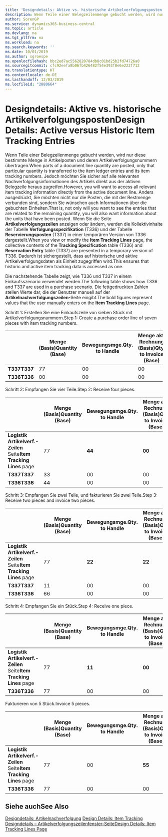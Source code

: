 ```yaml
---
title: 'Designdetails: Aktive vs. historische Artikelverfolgungsposten | Microsoft Docs'
description: Wenn Teile einer Belegzeilenmenge gebucht werden, wird nur diese bestimmte Menge in Artikelposten und deren Artikelverfolgungsnummern übertragen. Jedoch möchten Sie sicher auf alle relevanten Nachverfolgungsinformationen des Artikels direkt aus der aktiven Belegzeile heraus zugreifen. Anders ausgedrückt, Sie möchten nicht nur die Posten, die mit der Restmenge verbunden sind, sondern Sie wünschen auch Informationen über die gebuchten Einheiten. Wenn Sie die Seite **Artikelverfolgungszeilen** anzeigen oder ändern, werden die Kollektivinhalte der Tabelle **Verfolgungsspezifikation** (T336) und der Tabelle **Reservierungsposten** (T337) in einer temporären Version von T336 dargestellt. Dadurch ist sichergestellt, dass auf historische und aktive Artikelverfolgungsdaten als Einheit zugegriffen wird.
author: SorenGP
ms.service: dynamics365-business-central
ms.topic: article
ms.devlang: na
ms.tgt_pltfrm: na
ms.workload: na
ms.search.keywords: ''
ms.date: 10/01/2019
ms.author: sgroespe
ms.openlocfilehash: bbc2ed7ac5562820784db8c01bd25b2fd74726a0
ms.sourcegitcommit: cfc92eefa8b06fb426482f54e393f0e6e222f712
ms.translationtype: HT
ms.contentlocale: de-DE
ms.lasthandoff: 12/03/2019
ms.locfileid: "2880664"
---
```

# <a name="design-details-active-versus-historic-item-tracking-entries"></a><span data-ttu-id="d10bf-107">Designdetails: Aktive vs. historische Artikelverfolgungsposten</span><span class="sxs-lookup"><span data-stu-id="d10bf-107">Design Details: Active versus Historic Item Tracking Entries</span></span>
<span data-ttu-id="d10bf-108">Wenn Teile einer Belegzeilenmenge gebucht werden, wird nur diese bestimmte Menge in Artikelposten und deren Artikelverfolgungsnummern übertragen.</span><span class="sxs-lookup"><span data-stu-id="d10bf-108">When parts of a document line quantity are posted, only that particular quantity is transferred to the item ledger entries and its item tracking numbers.</span></span> <span data-ttu-id="d10bf-109">Jedoch möchten Sie sicher auf alle relevanten Nachverfolgungsinformationen des Artikels direkt aus der aktiven Belegzeile heraus zugreifen.</span><span class="sxs-lookup"><span data-stu-id="d10bf-109">However, you will want to access all relevant item tracking information directly from the active document line.</span></span> <span data-ttu-id="d10bf-110">Anders ausgedrückt, Sie möchten nicht nur die Posten, die mit der Restmenge verbunden sind, sondern Sie wünschen auch Informationen über die gebuchten Einheiten.</span><span class="sxs-lookup"><span data-stu-id="d10bf-110">That is, not only will you want to see the entries that are related to the remaining quantity, you will also want information about the units that have been posted.</span></span> <span data-ttu-id="d10bf-111">Wenn Sie die Seite **Artikelverfolgungszeilen** anzeigen oder ändern, werden die Kollektivinhalte der Tabelle **Verfolgungsspezifikation** (T336) und der Tabelle **Reservierungsposten** (T337) in einer temporären Version von T336 dargestellt.</span><span class="sxs-lookup"><span data-stu-id="d10bf-111">When you view or modify the **Item Tracking Lines** page, the collective contents of the **Tracking Specification** table (T336) and **Reservation Entry** table (T337) are presented in a temporary version of T336.</span></span> <span data-ttu-id="d10bf-112">Dadurch ist sichergestellt, dass auf historische und aktive Artikelverfolgungsdaten als Einheit zugegriffen wird.</span><span class="sxs-lookup"><span data-stu-id="d10bf-112">This ensures that historic and active item tracking data is accessed as one.</span></span>  

 <span data-ttu-id="d10bf-113">Die nachstehende Tabelle zeigt, wie T336 und T337 in einem Einkaufsszenario verwendet werden.</span><span class="sxs-lookup"><span data-stu-id="d10bf-113">The following table shows how T336 and T337 are used in a purchase scenario.</span></span> <span data-ttu-id="d10bf-114">Die fettgedruckten Zahlen stellen Werte dar, die der Benutzer manuell auf der **Artikelnachverfolgungszeilen**-Seite eingibt.</span><span class="sxs-lookup"><span data-stu-id="d10bf-114">The bold figures represent values that the user manually enters on the **Item Tracking Lines** page.</span></span>  

 <span data-ttu-id="d10bf-115">Schritt 1: Erstellen Sie eine Einkaufszeile von sieben Stück mit Artikelverfolgungsnummern.</span><span class="sxs-lookup"><span data-stu-id="d10bf-115">Step 1: Create a purchase order line of seven pieces with item tracking numbers.</span></span>  

||<span data-ttu-id="d10bf-116">**Menge (Basis)**</span><span class="sxs-lookup"><span data-stu-id="d10bf-116">**Quantity (Base)**</span></span>|<span data-ttu-id="d10bf-117">**Bewegungsmge.**</span><span class="sxs-lookup"><span data-stu-id="d10bf-117">**Qty. to Handle**</span></span>|<span data-ttu-id="d10bf-118">**Menge akt. Rechnung (Basis)**</span><span class="sxs-lookup"><span data-stu-id="d10bf-118">**Qty. to Invoice (Base)**</span></span>|<span data-ttu-id="d10bf-119">**Geb. Bewegungsmenge (Basis)**</span><span class="sxs-lookup"><span data-stu-id="d10bf-119">**Quantity Handled (Base)**</span></span>|<span data-ttu-id="d10bf-120">**Bereits berech. Menge (Basis)**</span><span class="sxs-lookup"><span data-stu-id="d10bf-120">**Quantity Invoiced (Base)**</span></span>|  
|-|----------------------------------------------|--------------------------------------------|------------------------------------------------------|-------------------------------------------------------|--------------------------------------------------------|  
|<span data-ttu-id="d10bf-121">**T337**</span><span class="sxs-lookup"><span data-stu-id="d10bf-121">**T337**</span></span>|<span data-ttu-id="d10bf-122">7</span><span class="sxs-lookup"><span data-stu-id="d10bf-122">7</span></span>|<span data-ttu-id="d10bf-123">0</span><span class="sxs-lookup"><span data-stu-id="d10bf-123">0</span></span>|<span data-ttu-id="d10bf-124">0</span><span class="sxs-lookup"><span data-stu-id="d10bf-124">0</span></span>|<span data-ttu-id="d10bf-125">0</span><span class="sxs-lookup"><span data-stu-id="d10bf-125">0</span></span>|<span data-ttu-id="d10bf-126">0</span><span class="sxs-lookup"><span data-stu-id="d10bf-126">0</span></span>|  
|<span data-ttu-id="d10bf-127">**T336**</span><span class="sxs-lookup"><span data-stu-id="d10bf-127">**T336**</span></span>|<span data-ttu-id="d10bf-128">0</span><span class="sxs-lookup"><span data-stu-id="d10bf-128">0</span></span>|<span data-ttu-id="d10bf-129">0</span><span class="sxs-lookup"><span data-stu-id="d10bf-129">0</span></span>|<span data-ttu-id="d10bf-130">0</span><span class="sxs-lookup"><span data-stu-id="d10bf-130">0</span></span>|<span data-ttu-id="d10bf-131">0</span><span class="sxs-lookup"><span data-stu-id="d10bf-131">0</span></span>|<span data-ttu-id="d10bf-132">0</span><span class="sxs-lookup"><span data-stu-id="d10bf-132">0</span></span>|  

 <span data-ttu-id="d10bf-133">Schritt 2: Empfangen Sie vier Teile.</span><span class="sxs-lookup"><span data-stu-id="d10bf-133">Step 2: Receive four pieces.</span></span>  

||<span data-ttu-id="d10bf-134">**Menge (Basis)**</span><span class="sxs-lookup"><span data-stu-id="d10bf-134">**Quantity (Base)**</span></span>|<span data-ttu-id="d10bf-135">**Bewegungsmge.**</span><span class="sxs-lookup"><span data-stu-id="d10bf-135">**Qty. to Handle**</span></span>|<span data-ttu-id="d10bf-136">**Menge akt. Rechnung (Basis)**</span><span class="sxs-lookup"><span data-stu-id="d10bf-136">**Qty. to Invoice (Base)**</span></span>|<span data-ttu-id="d10bf-137">**Geb. Bewegungsmenge (Basis)**</span><span class="sxs-lookup"><span data-stu-id="d10bf-137">**Quantity Handled (Base)**</span></span>|<span data-ttu-id="d10bf-138">**Bereits berech. Menge (Basis)**</span><span class="sxs-lookup"><span data-stu-id="d10bf-138">**Quantity Invoiced (Base)**</span></span>|  
|-|----------------------------------------------|--------------------------------------------|------------------------------------------------------|-------------------------------------------------------|--------------------------------------------------------|  
|<span data-ttu-id="d10bf-139">**Logistik Artikelverf.-Zeilen** Seite</span><span class="sxs-lookup"><span data-stu-id="d10bf-139">**Item Tracking Lines** page</span></span>|<span data-ttu-id="d10bf-140">7</span><span class="sxs-lookup"><span data-stu-id="d10bf-140">7</span></span>|<span data-ttu-id="d10bf-141">**4**</span><span class="sxs-lookup"><span data-stu-id="d10bf-141">**4**</span></span>|<span data-ttu-id="d10bf-142">**0**</span><span class="sxs-lookup"><span data-stu-id="d10bf-142">**0**</span></span>|<span data-ttu-id="d10bf-143">0</span><span class="sxs-lookup"><span data-stu-id="d10bf-143">0</span></span>|<span data-ttu-id="d10bf-144">0</span><span class="sxs-lookup"><span data-stu-id="d10bf-144">0</span></span>|  
|<span data-ttu-id="d10bf-145">**T337**</span><span class="sxs-lookup"><span data-stu-id="d10bf-145">**T337**</span></span>|<span data-ttu-id="d10bf-146">3</span><span class="sxs-lookup"><span data-stu-id="d10bf-146">3</span></span>|<span data-ttu-id="d10bf-147">0</span><span class="sxs-lookup"><span data-stu-id="d10bf-147">0</span></span>|<span data-ttu-id="d10bf-148">0</span><span class="sxs-lookup"><span data-stu-id="d10bf-148">0</span></span>|<span data-ttu-id="d10bf-149">0</span><span class="sxs-lookup"><span data-stu-id="d10bf-149">0</span></span>|<span data-ttu-id="d10bf-150">0</span><span class="sxs-lookup"><span data-stu-id="d10bf-150">0</span></span>|  
|<span data-ttu-id="d10bf-151">**T336**</span><span class="sxs-lookup"><span data-stu-id="d10bf-151">**T336**</span></span>|<span data-ttu-id="d10bf-152">4</span><span class="sxs-lookup"><span data-stu-id="d10bf-152">4</span></span>|<span data-ttu-id="d10bf-153">0</span><span class="sxs-lookup"><span data-stu-id="d10bf-153">0</span></span>|<span data-ttu-id="d10bf-154">0</span><span class="sxs-lookup"><span data-stu-id="d10bf-154">0</span></span>|<span data-ttu-id="d10bf-155">4</span><span class="sxs-lookup"><span data-stu-id="d10bf-155">4</span></span>|<span data-ttu-id="d10bf-156">0</span><span class="sxs-lookup"><span data-stu-id="d10bf-156">0</span></span>|  

 <span data-ttu-id="d10bf-157">Schritt 3: Empfangen Sie zwei Teile, und fakturieren Sie zwei Teile.</span><span class="sxs-lookup"><span data-stu-id="d10bf-157">Step 3: Receive two pieces and invoice two pieces.</span></span>  

||<span data-ttu-id="d10bf-158">**Menge (Basis)**</span><span class="sxs-lookup"><span data-stu-id="d10bf-158">**Quantity (Base)**</span></span>|<span data-ttu-id="d10bf-159">**Bewegungsmge.**</span><span class="sxs-lookup"><span data-stu-id="d10bf-159">**Qty. to Handle**</span></span>|<span data-ttu-id="d10bf-160">**Menge akt. Rechnung (Basis)**</span><span class="sxs-lookup"><span data-stu-id="d10bf-160">**Qty. to Invoice (Base)**</span></span>|<span data-ttu-id="d10bf-161">**Geb. Bewegungsmenge (Basis)**</span><span class="sxs-lookup"><span data-stu-id="d10bf-161">**Quantity Handled (Base)**</span></span>|<span data-ttu-id="d10bf-162">**Bereits berech. Menge (Basis)**</span><span class="sxs-lookup"><span data-stu-id="d10bf-162">**Quantity Invoiced (Base)**</span></span>|  
|-|----------------------------------------------|--------------------------------------------|------------------------------------------------------|-------------------------------------------------------|--------------------------------------------------------|  
|<span data-ttu-id="d10bf-163">**Logistik Artikelverf.-Zeilen** Seite</span><span class="sxs-lookup"><span data-stu-id="d10bf-163">**Item Tracking Lines** page</span></span>|<span data-ttu-id="d10bf-164">7</span><span class="sxs-lookup"><span data-stu-id="d10bf-164">7</span></span>|<span data-ttu-id="d10bf-165">**2**</span><span class="sxs-lookup"><span data-stu-id="d10bf-165">**2**</span></span>|<span data-ttu-id="d10bf-166">**2**</span><span class="sxs-lookup"><span data-stu-id="d10bf-166">**2**</span></span>|<span data-ttu-id="d10bf-167">4</span><span class="sxs-lookup"><span data-stu-id="d10bf-167">4</span></span>|<span data-ttu-id="d10bf-168">0</span><span class="sxs-lookup"><span data-stu-id="d10bf-168">0</span></span>|  
|<span data-ttu-id="d10bf-169">**T337**</span><span class="sxs-lookup"><span data-stu-id="d10bf-169">**T337**</span></span>|<span data-ttu-id="d10bf-170">1</span><span class="sxs-lookup"><span data-stu-id="d10bf-170">1</span></span>|<span data-ttu-id="d10bf-171">0</span><span class="sxs-lookup"><span data-stu-id="d10bf-171">0</span></span>|<span data-ttu-id="d10bf-172">0</span><span class="sxs-lookup"><span data-stu-id="d10bf-172">0</span></span>|<span data-ttu-id="d10bf-173">0</span><span class="sxs-lookup"><span data-stu-id="d10bf-173">0</span></span>|<span data-ttu-id="d10bf-174">0</span><span class="sxs-lookup"><span data-stu-id="d10bf-174">0</span></span>|  
|<span data-ttu-id="d10bf-175">**T336**</span><span class="sxs-lookup"><span data-stu-id="d10bf-175">**T336**</span></span>|<span data-ttu-id="d10bf-176">6</span><span class="sxs-lookup"><span data-stu-id="d10bf-176">6</span></span>|<span data-ttu-id="d10bf-177">0</span><span class="sxs-lookup"><span data-stu-id="d10bf-177">0</span></span>|<span data-ttu-id="d10bf-178">0</span><span class="sxs-lookup"><span data-stu-id="d10bf-178">0</span></span>|<span data-ttu-id="d10bf-179">6</span><span class="sxs-lookup"><span data-stu-id="d10bf-179">6</span></span>|<span data-ttu-id="d10bf-180">2</span><span class="sxs-lookup"><span data-stu-id="d10bf-180">2</span></span>|  

 <span data-ttu-id="d10bf-181">Schritt 4: Empfangen Sie ein Stück.</span><span class="sxs-lookup"><span data-stu-id="d10bf-181">Step 4: Receive one piece.</span></span>  

||<span data-ttu-id="d10bf-182">**Menge (Basis)**</span><span class="sxs-lookup"><span data-stu-id="d10bf-182">**Quantity (Base)**</span></span>|<span data-ttu-id="d10bf-183">**Bewegungsmge.**</span><span class="sxs-lookup"><span data-stu-id="d10bf-183">**Qty. to Handle**</span></span>|<span data-ttu-id="d10bf-184">**Menge akt. Rechnung (Basis)**</span><span class="sxs-lookup"><span data-stu-id="d10bf-184">**Qty. to Invoice (Base)**</span></span>|<span data-ttu-id="d10bf-185">**Geb. Bewegungsmenge (Basis)**</span><span class="sxs-lookup"><span data-stu-id="d10bf-185">**Quantity Handled (Base)**</span></span>|<span data-ttu-id="d10bf-186">**Bereits berech. Menge (Basis)**</span><span class="sxs-lookup"><span data-stu-id="d10bf-186">**Quantity Invoiced (Base)**</span></span>|  
|-|----------------------------------------------|--------------------------------------------|------------------------------------------------------|-------------------------------------------------------|--------------------------------------------------------|  
|<span data-ttu-id="d10bf-187">**Logistik Artikelverf.-Zeilen** Seite</span><span class="sxs-lookup"><span data-stu-id="d10bf-187">**Item Tracking Lines** page</span></span>|<span data-ttu-id="d10bf-188">7</span><span class="sxs-lookup"><span data-stu-id="d10bf-188">7</span></span>|<span data-ttu-id="d10bf-189">**1**</span><span class="sxs-lookup"><span data-stu-id="d10bf-189">**1**</span></span>|<span data-ttu-id="d10bf-190">**0**</span><span class="sxs-lookup"><span data-stu-id="d10bf-190">**0**</span></span>|<span data-ttu-id="d10bf-191">6</span><span class="sxs-lookup"><span data-stu-id="d10bf-191">6</span></span>|<span data-ttu-id="d10bf-192">2</span><span class="sxs-lookup"><span data-stu-id="d10bf-192">2</span></span>|  
|<span data-ttu-id="d10bf-193">**T336**</span><span class="sxs-lookup"><span data-stu-id="d10bf-193">**T336**</span></span>|<span data-ttu-id="d10bf-194">7</span><span class="sxs-lookup"><span data-stu-id="d10bf-194">7</span></span>|<span data-ttu-id="d10bf-195">0</span><span class="sxs-lookup"><span data-stu-id="d10bf-195">0</span></span>|<span data-ttu-id="d10bf-196">0</span><span class="sxs-lookup"><span data-stu-id="d10bf-196">0</span></span>|<span data-ttu-id="d10bf-197">7</span><span class="sxs-lookup"><span data-stu-id="d10bf-197">7</span></span>|<span data-ttu-id="d10bf-198">2</span><span class="sxs-lookup"><span data-stu-id="d10bf-198">2</span></span>|  

 <span data-ttu-id="d10bf-199">Fakturieren von 5 Stück.</span><span class="sxs-lookup"><span data-stu-id="d10bf-199">Invoice 5 pieces.</span></span>  

||<span data-ttu-id="d10bf-200">**Menge (Basis)**</span><span class="sxs-lookup"><span data-stu-id="d10bf-200">**Quantity (Base)**</span></span>|<span data-ttu-id="d10bf-201">**Bewegungsmge.**</span><span class="sxs-lookup"><span data-stu-id="d10bf-201">**Qty. to Handle**</span></span>|<span data-ttu-id="d10bf-202">**Menge akt. Rechnung (Basis)**</span><span class="sxs-lookup"><span data-stu-id="d10bf-202">**Qty. to Invoice (Base)**</span></span>|<span data-ttu-id="d10bf-203">**Geb. Bewegungsmenge (Basis)**</span><span class="sxs-lookup"><span data-stu-id="d10bf-203">**Quantity Handled (Base)**</span></span>|<span data-ttu-id="d10bf-204">**Bereits berech. Menge (Basis)**</span><span class="sxs-lookup"><span data-stu-id="d10bf-204">**Quantity Invoiced (Base)**</span></span>|  
|-|----------------------------------------------|--------------------------------------------|------------------------------------------------------|-------------------------------------------------------|--------------------------------------------------------|  
|<span data-ttu-id="d10bf-205">**Logistik Artikelverf.-Zeilen** Seite</span><span class="sxs-lookup"><span data-stu-id="d10bf-205">**Item Tracking Lines** page</span></span>|<span data-ttu-id="d10bf-206">7</span><span class="sxs-lookup"><span data-stu-id="d10bf-206">7</span></span>|<span data-ttu-id="d10bf-207">0</span><span class="sxs-lookup"><span data-stu-id="d10bf-207">0</span></span>|<span data-ttu-id="d10bf-208">**5**</span><span class="sxs-lookup"><span data-stu-id="d10bf-208">**5**</span></span>|<span data-ttu-id="d10bf-209">7</span><span class="sxs-lookup"><span data-stu-id="d10bf-209">7</span></span>|<span data-ttu-id="d10bf-210">2</span><span class="sxs-lookup"><span data-stu-id="d10bf-210">2</span></span>|  
|<span data-ttu-id="d10bf-211">**T336**</span><span class="sxs-lookup"><span data-stu-id="d10bf-211">**T336**</span></span>|<span data-ttu-id="d10bf-212">7</span><span class="sxs-lookup"><span data-stu-id="d10bf-212">7</span></span>|<span data-ttu-id="d10bf-213">0</span><span class="sxs-lookup"><span data-stu-id="d10bf-213">0</span></span>|<span data-ttu-id="d10bf-214">0</span><span class="sxs-lookup"><span data-stu-id="d10bf-214">0</span></span>|<span data-ttu-id="d10bf-215">7</span><span class="sxs-lookup"><span data-stu-id="d10bf-215">7</span></span>|<span data-ttu-id="d10bf-216">7</span><span class="sxs-lookup"><span data-stu-id="d10bf-216">7</span></span>|  

## <a name="see-also"></a><span data-ttu-id="d10bf-217">Siehe auch</span><span class="sxs-lookup"><span data-stu-id="d10bf-217">See Also</span></span>  
 <span data-ttu-id="d10bf-218">[Designdetails: Artikelnachverfolgung](design-details-item-tracking.md) </span><span class="sxs-lookup"><span data-stu-id="d10bf-218">[Design Details: Item Tracking](design-details-item-tracking.md) </span></span>  
 [<span data-ttu-id="d10bf-219">Designdetails – Artikelverfolgungszeilenfenster-Seite</span><span class="sxs-lookup"><span data-stu-id="d10bf-219">Design Details: Item Tracking Lines Page</span></span>](design-details-item-tracking-lines-window.md)
